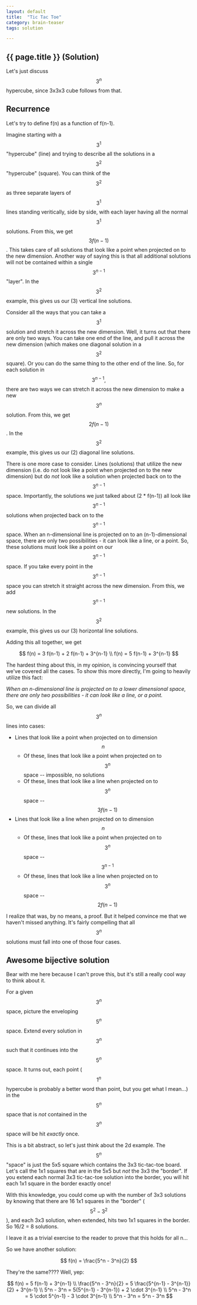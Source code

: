 ```yaml
---
layout: default
title:  "Tic Tac Toe"
category: brain-teaser
tags: solution

---
```


## {{ page.title }} (Solution) ##

Let's just discuss $$3^n$$ hypercube, since 3x3x3 cube follows from that.

## Recurrence ##

Let's try to define f(n) as a function of f(n-1).

Imagine starting with a $$3^1$$ "hypercube" (line) and trying to describe all the solutions in a $$3^2$$ "hypercube" (square).  You can think of the $$3^2$$ as three separate layers of $$3^1$$ lines standing veritically, side by side, with each layer having all the normal $$3^1$$ solutions.  From this, we get $$3 f(n-1)$$.  This takes care of all solutions that look like a point when projected on to the new dimension.  Another way of saying this is that all additional solutions will not be contained within a single $$3^{n-1}$$ "layer".  In the $$3^2$$ example, this gives us our (3) vertical line solutions.

Consider all the ways that you can take a $$3^1$$ solution and stretch it across the new dimension.  Well, it turns out that there are only two ways.  You can take one end of the line, and pull it across the new dimension (which makes one diagonal solution in a $$3^2$$ square).  Or you can do the same thing to the other end of the line.  So, for each solution in $$3^{n-1},$$ there are two ways we can stretch it across the new dimension to make a new $$3^n$$ solution.  From this, we get $$2 f(n-1)$$.  In the $$3^2$$ example, this gives us our (2) diagonal line solutions.

There is one more case to consider.  Lines (solutions) that utilize the new dimension (i.e. do not look like a point when projected on to the new dimension) but do *not* look like a solution when projected back on to the $$3^{n-1}$$ space.  Importantly, the solutions we just talked about (2 * f(n-1)) all look like $$3^{n-1}$$ solutions when projected back on to the $$3^{n-1}$$ space.  When an n-dimensional line is projected on to an (n-1)-dimensional space, there are only two possibilities - it can look like a line, or a point.  So, these solutions must look like a point on our $$3^{n-1}$$ space.  If you take every point in the $$3^{n-1}$$ space you can stretch it straight across the new dimension.  From this, we add $$3^{n-1}$$ new solutions.  In the $$3^2$$ example, this gives us our (3) horizontal line solutions.

Adding this all together, we get

$$
f(n) = 3 f(n-1) + 2 f(n-1) + 3^{n-1} \\
f(n) = 5 f(n-1) + 3^{n-1}
$$

The hardest thing about this, in my opinion, is convincing yourself that we've covered all the cases.  To show this more directly, I'm going to heavily utilize this fact:

*When an n-dimensional line is projected on to a lower dimensional space, there are only two possibilities - it can look like a line, or a point.*

So, we can divide all $$3^n$$ lines into cases:

- Lines that look like a point when projected on to dimension $$n$$
    - Of these, lines that look like a point when projected on to $$3^n$$ space -- impossible, no solutions
    - Of these, lines that look like a line when projected on to $$3^n$$ space -- $$3f(n-1)$$
- Lines that look like a line when projected on to dimension $$n$$
    - Of these, lines that look like a point when projected on to $$3^n$$ space -- $$3^{n-1}$$
    - Of these, lines that look like a line when projected on to $$3^n$$ space -- $$2f(n-1)$$

I realize that was, by no means, a proof.  But it helped convince me that we haven't missed anything.  It's fairly compelling that all $$3^n$$ solutions must fall into one of those four cases.

## Awesome bijective solution ##

Bear with me here because I can't prove this, but it's still a really cool way to think about it.

For a given $$3^n$$ space, picture the enveloping $$5^n$$ space.  Extend every solution in $$3^n$$ such that it continues into the $$5^n$$ space.  It turns out, each point ($$1^n$$ hypercube is probably a better word than point, but you get what I mean...) in the $$5^n$$ space that is *not* contained in the $$3^n$$ space will be hit *exactly* once.

This is a bit abstract, so let's just think about the 2d example.  The $$5^n$$ "space" is just the 5x5 square which contains the 3x3 tic-tac-toe board.  Let's call the 1x1 squares that are in the 5x5 but *not* the 3x3 the "border".  If you extend each normal 3x3 tic-tac-toe solution into the border, you will hit each 1x1 square in the border exactly once!

With this knowledge, you could come up with the number of 3x3 solutions by knowing that there are 16 1x1 squares in the "border" ($$5^2 - 3^2$$), and each 3x3 solution, when extended, hits two 1x1 squares in the border.  So 16/2 = 8 solutions.

I leave it as a trivial exercise to the reader to prove that this holds for all n...

So we have another solution:

$$
f(n) = \frac{5^n - 3^n}{2}
$$

They're the same????  Well, yep:

$$
f(n) = 5 f(n-1) + 3^{n-1} \\
\frac{5^n - 3^n}{2} = 5 \frac{5^{n-1} - 3^{n-1}}{2} + 3^{n-1} \\
5^n - 3^n = 5(5^{n-1} - 3^{n-1}) + 2 \cdot 3^{n-1} \\
5^n - 3^n = 5 \cdot 5^{n-1} - 3 \cdot 3^{n-1} \\
5^n - 3^n = 5^n - 3^n
$$










